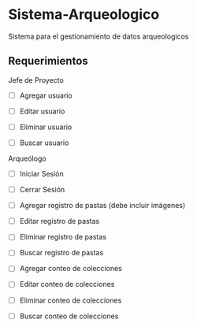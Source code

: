# Sistema-Arqueologico
 Sistema para el gestionamiento de datos arqueologicos



## Requerimientos

Jefe de Proyecto

- [ ] Agregar usuario
- [ ] Editar usuario
- [ ] Eliminar usuario
- [ ] Buscar usuario



Arqueólogo

- [ ] Iniciar Sesión
- [ ] Cerrar Sesión
- [ ] Agregar registro de pastas (debe incluir imágenes)
- [ ] Editar registro de pastas
- [ ] Eliminar registro de pastas
- [ ] Buscar registro de pastas
- [ ] Agregar conteo de colecciones
- [ ] Editar conteo de colecciones
- [ ] Eliminar conteo de colecciones
- [ ] Buscar conteo de colecciones































